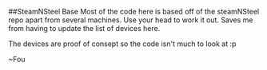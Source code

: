 ##SteamNSteel Base
Most of the code here is based off of the steamNSteel repo apart from several machines. Use your head to work it out.
Saves me from having to update the list of devices here.

The devices are proof of consept so the code isn't much to look at :p

~Fou